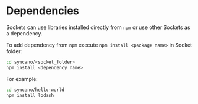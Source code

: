 # Dependencies
Sockets can use libraries installed directly from `npm` or use other Sockets as a dependency.

To add dependency from `npm` execute `npm install <package name>` in Socket folder:

```sh
cd syncano/<socket_folder>
npm install <dependency name>
```

For example:
```sh
cd syncano/hello-world
npm install lodash
```
